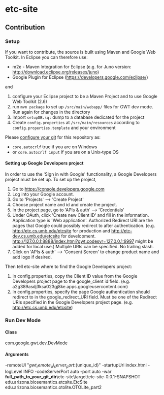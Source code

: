 etc-site
============

Contribution
----------

### Setup
If you want to contribute, the source is built using Maven and Google Web Toolkit.
In Eclipse you can therefore use:
* m2e - Maven Integration for Eclipse (e.g. for Juno version: http://download.eclipse.org/releases/juno)
* Google Plugin for Eclipse (https://developers.google.com/eclipse/)

and 

1. configure your Eclipse project to be a Maven Project and to use Google Web Toolkit (2.6)
2. run `mvn package` to set up `/src/main/webapp/` files for GWT dev mode. Run again for changes in the directory
3. Import `setupDB.sql` dump to a database dedicated for the project
6. Create `config.properties` at `/src/main/resources` according to `config.properties.template` and your environment

Please [configure your git](http://git-scm.com/book/en/Customizing-Git-Git-Configuration) for this repository as:
* `core.autocrlf` true if you are on Windows 
* or `core.autocrlf input` if you are on a Unix-type OS

#### Setting up Google Developers project
In order to use the 'Sign in with Google' functionality, a Google Developers project must be set up. To set up the project,

1. Go to https://console.developers.google.com
2. Log into your Google account.
3. Go to 'Projects' --> 'Create Project'
4. Choose project name and id and create the project. 
5. In the project page, go to 'APIs & auth' --> 'Credentials'
6. Under OAuth, click 'Create new Client ID' and fill in the information. Application type is 'Web application'. Authorized Redirect URI are the pages that Google could possibly redirect to after authentication. (e.g. http://etc.cs.umb.edu/etcsite for production and http://etc-dev.cs.umb.edu/etcsite for development. http://127.0.0.1:8888/index.html?gwt.codesvr=127.0.0.1:9997 might be added for local use.) Multiple URIs can be specified. No trailing slash. 
7. Click on 'APIs & auth' --> 'Consent Screen' to change product name and add logo if desired. 

Then tell etc-site where to find the Google Developers project: 

1. In config.properties, copy the Client ID value from the Google Developers project page to the google_client id field. (e.g. a2g389asdj3ksa023gj8ke.apps.googleusercontent.com)
2. In config.properties, specify the page Google authentication should redirect to in the google_redirect_URI field. Must be one of the Redirect URIs specified in the Google Developers project page. (e.g. http://etc.cs.umb.edu/etcsite) 

### Run Dev Mode

#### Class
com.google.gwt.dev.DevMode

#### Arguments
-remoteUI "${gwt_remote_ui_server_port}:${unique_id}" -startupUrl index.html -logLevel INFO -codeServerPort auto -port auto -war **full_path_to_your_git_dir**\etc-site\target\etc-site-0.0.1-SNAPSHOT edu.arizona.biosemantics.etcsite.EtcSite edu.arizona.biosemantics.otolite.OTOLite_part2

